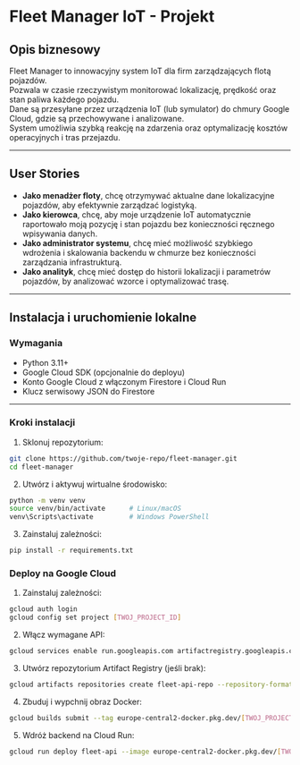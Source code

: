 # Fleet Manager IoT - Projekt

## Opis biznesowy

Fleet Manager to innowacyjny system IoT dla firm zarządzających flotą pojazdów.  
Pozwala w czasie rzeczywistym monitorować lokalizację, prędkość oraz stan paliwa każdego pojazdu.  
Dane są przesyłane przez urządzenia IoT (lub symulator) do chmury Google Cloud, gdzie są przechowywane i analizowane.  
System umożliwia szybką reakcję na zdarzenia oraz optymalizację kosztów operacyjnych i tras przejazdu.  

---

## User Stories

- **Jako menadżer floty**, chcę otrzymywać aktualne dane lokalizacyjne pojazdów, aby efektywnie zarządzać logistyką.  
- **Jako kierowca**, chcę, aby moje urządzenie IoT automatycznie raportowało moją pozycję i stan pojazdu bez konieczności ręcznego wpisywania danych.  
- **Jako administrator systemu**, chcę mieć możliwość szybkiego wdrożenia i skalowania backendu w chmurze bez konieczności zarządzania infrastrukturą.  
- **Jako analityk**, chcę mieć dostęp do historii lokalizacji i parametrów pojazdów, by analizować wzorce i optymalizować trasę.

---

## Instalacja i uruchomienie lokalne

### Wymagania

- Python 3.11+  
- Google Cloud SDK (opcjonalnie do deployu)  
- Konto Google Cloud z włączonym Firestore i Cloud Run  
- Klucz serwisowy JSON do Firestore  

---

### Kroki instalacji

1. Sklonuj repozytorium:

```bash
git clone https://github.com/twoje-repo/fleet-manager.git
cd fleet-manager
```

2. Utwórz i aktywuj wirtualne środowisko:

```bash
python -m venv venv
source venv/bin/activate      # Linux/macOS
venv\Scripts\activate         # Windows PowerShell
```

3. Zainstaluj zależności:

```bash
pip install -r requirements.txt
```

### Deploy na Google Cloud

1. Zainstaluj zależności:

```bash
gcloud auth login
gcloud config set project [TWOJ_PROJECT_ID]
```

2. Włącz wymagane API:

```bash
gcloud services enable run.googleapis.com artifactregistry.googleapis.com firestore.googleapis.com
```

3. Utwórz repozytorium Artifact Registry (jeśli brak):

```bash
gcloud artifacts repositories create fleet-api-repo --repository-format=docker --location=europe-central2
```

4. Zbuduj i wypchnij obraz Docker:

```bash
gcloud builds submit --tag europe-central2-docker.pkg.dev/[TWOJ_PROJECT_ID]/fleet-api-repo/fleet-api
```

5. Wdróż backend na Cloud Run:

```bash
gcloud run deploy fleet-api --image europe-central2-docker.pkg.dev/[TWOJ_PROJECT_ID]/fleet-api-repo/fleet-api --platform managed --region europe-central2 --allow-unauthenticated
```